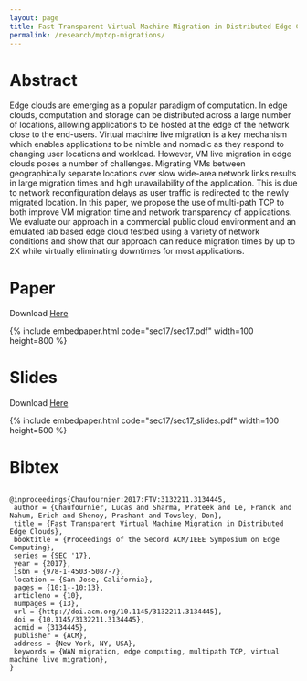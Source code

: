 ```yaml
---
layout: page
title: Fast Transparent Virtual Machine Migration in Distributed Edge Clouds
permalink: /research/mptcp-migrations/
---
```


# Abstract
Edge clouds are emerging as a popular paradigm of computation.
In edge clouds, computation and storage can be
distributed across a large number of locations, allowing applications
to be hosted at the edge of the network close to
the end-users. Virtual machine live migration is a key mechanism
which enables applications to be nimble and nomadic
as they respond to changing user locations and workload.
However, VM live migration in edge clouds poses a number
of challenges. Migrating VMs between geographically
separate locations over slow wide-area network links results
in large migration times and high unavailability of the application.
This is due to network reconfiguration delays as
user traffic is redirected to the newly migrated location. In
this paper, we propose the use of multi-path TCP to both
improve VM migration time and network transparency of
applications.
We evaluate our approach in a commercial public cloud
environment and an emulated lab based edge cloud testbed
using a variety of network conditions and show that our approach
can reduce migration times by up to 2X while virtually
eliminating downtimes for most applications.

# Paper
Download [Here](http://mrlucasch.github.io/research/sec17/sec17.pdf)

{% include embedpaper.html code="sec17/sec17.pdf" width=100 height=800 %}

# Slides

Download [Here](http://mrlucasch.github.io/research/sec17/sec17_slides.pdf)

{% include embedpaper.html code="sec17/sec17_slides.pdf" width=100 height=500 %}

# Bibtex

<pre><code>
@inproceedings{Chaufournier:2017:FTV:3132211.3134445,
 author = {Chaufournier, Lucas and Sharma, Prateek and Le, Franck and Nahum, Erich and Shenoy, Prashant and Towsley, Don},
 title = {Fast Transparent Virtual Machine Migration in Distributed Edge Clouds},
 booktitle = {Proceedings of the Second ACM/IEEE Symposium on Edge Computing},
 series = {SEC '17},
 year = {2017},
 isbn = {978-1-4503-5087-7},
 location = {San Jose, California},
 pages = {10:1--10:13},
 articleno = {10},
 numpages = {13},
 url = {http://doi.acm.org/10.1145/3132211.3134445},
 doi = {10.1145/3132211.3134445},
 acmid = {3134445},
 publisher = {ACM},
 address = {New York, NY, USA},
 keywords = {WAN migration, edge computing, multipath TCP, virtual machine live migration},
} 
</code></pre>

